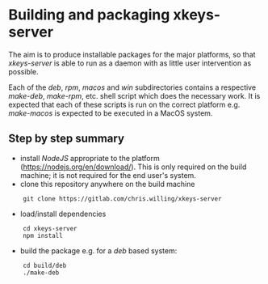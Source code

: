 # Building and packaging xkeys-server

The aim is to produce installable packages for the major platforms, so that _xkeys-server_ is able to run as a daemon with as little user intervention as possible.

Each of the _deb_, _rpm_, _macos_ and _win_ subdirectories contains a respective _make-deb_, _make-rpm_, etc. shell script which does the necessary work. It is expected that each of these scripts is run on the correct platform e.g. _make-macos_ is expected to be executed in a MacOS system.

## Step by step summary

- install _NodeJS_ appropriate to the platform (https://nodejs.org/en/download/). This is only required on the build machine; it is not required for the end user's system.
- clone this repository anywhere on the build machine
```
    git clone https://gitlab.com/chris.willing/xkeys-server
```
- load/install dependencies
```
    cd xkeys-server
    npm install
```

- build the package e.g. for a _deb_ based system:
```
    cd build/deb
    ./make-deb
```
